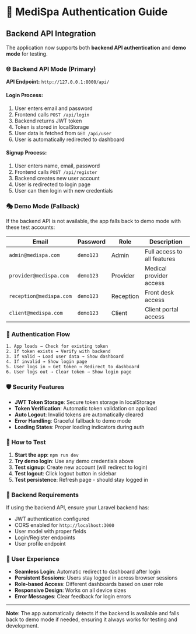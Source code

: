 # 🔐 MediSpa Authentication Guide

## Backend API Integration

The application now supports both **backend API authentication** and **demo mode** for testing.

### 🌐 Backend API Mode (Primary)

**API Endpoint:** `http://127.0.0.1:8000/api/`

#### Login Process:
1. User enters email and password
2. Frontend calls `POST /api/login`
3. Backend returns JWT token
4. Token is stored in localStorage
5. User data is fetched from `GET /api/user`
6. User is automatically redirected to dashboard

#### Signup Process:
1. User enters name, email, password
2. Frontend calls `POST /api/register`
3. Backend creates new user account
4. User is redirected to login page
5. User can then login with new credentials

### 🎭 Demo Mode (Fallback)

If the backend API is not available, the app falls back to demo mode with these test accounts:

| Email | Password | Role | Description |
|-------|----------|------|-------------|
| `admin@medispa.com` | `demo123` | Admin | Full access to all features |
| `provider@medispa.com` | `demo123` | Provider | Medical provider access |
| `reception@medispa.com` | `demo123` | Reception | Front desk access |
| `client@medispa.com` | `demo123` | Client | Client portal access |

### 🔄 Authentication Flow

```
1. App loads → Check for existing token
2. If token exists → Verify with backend
3. If valid → Load user data → Show dashboard
4. If invalid → Show login page
5. User logs in → Get token → Redirect to dashboard
6. User logs out → Clear token → Show login page
```

### 🛡️ Security Features

- **JWT Token Storage**: Secure token storage in localStorage
- **Token Verification**: Automatic token validation on app load
- **Auto Logout**: Invalid tokens are automatically cleared
- **Error Handling**: Graceful fallback to demo mode
- **Loading States**: Proper loading indicators during auth

### 🚀 How to Test

1. **Start the app**: `npm run dev`
2. **Try demo login**: Use any demo credentials above
3. **Test signup**: Create new account (will redirect to login)
4. **Test logout**: Click logout button in sidebar
5. **Test persistence**: Refresh page - should stay logged in

### 🔧 Backend Requirements

If using the backend API, ensure your Laravel backend has:

- JWT authentication configured
- CORS enabled for `http://localhost:3000`
- User model with proper fields
- Login/Register endpoints
- User profile endpoint

### 📱 User Experience

- **Seamless Login**: Automatic redirect to dashboard after login
- **Persistent Sessions**: Users stay logged in across browser sessions
- **Role-based Access**: Different dashboards based on user role
- **Responsive Design**: Works on all device sizes
- **Error Messages**: Clear feedback for login errors

---

**Note**: The app automatically detects if the backend is available and falls back to demo mode if needed, ensuring it always works for testing and development.
